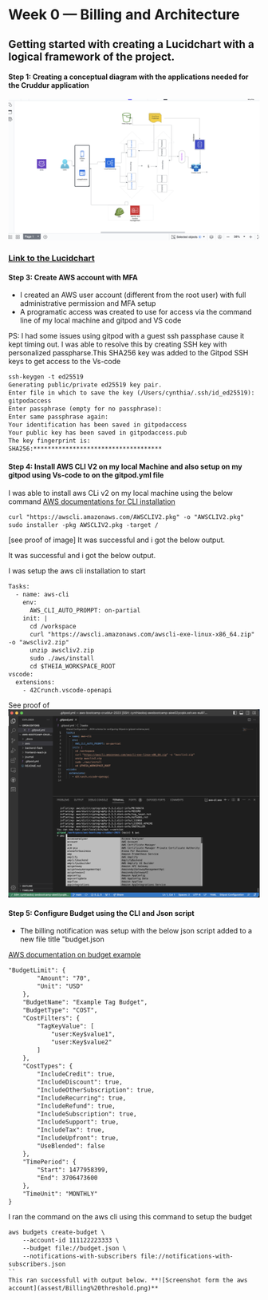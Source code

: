 # Week 0 — Billing and Architecture

## Getting started with creating a Lucidchart with a logical framework of the project.

#### Step 1: Creating a conceptual diagram with the applications needed for the Cruddur application

![Conceptual Diagram](assest/conceptual%20Diagram.png)
    
### [Link to the Lucidchart](https://lucid.app/lucidchart/6b28c44d-7cc7-45b4-ae5f-ffb1d43c0dae/edit?viewport_loc=-344%2C-1666%2C3775%2C2020%2C0_0&invitationId=inv_fa33fb3a-54ca-42a3-9314-984cf29a5cc8)


#### Step 3: Create AWS account with MFA

- I created an  AWS user account (different from the root user) with full administrative permission and MFA setup
- A programatic access was created to use for access via the command line of my local machine and gitpod and VS code

PS: I had some issues using gitpod with a guest ssh passphase cause it kept timing out. I was able to resolve this by creating SSH key with personalized passpharse.This SHA256 key was added to the Gitpod SSH keys to get access to the Vs-code

```
ssh-keygen -t ed25519  
Generating public/private ed25519 key pair.
Enter file in which to save the key (/Users/cynthia/.ssh/id_ed25519): gitpodaccess
Enter passphrase (empty for no passphrase):
Enter same passphrase again:
Your identification has been saved in gitpodaccess
Your public key has been saved in gitpodaccess.pub
The key fingerprint is:
SHA256:************************************
```



#### Step 4: Install  AWS CLI V2 on my local Machine and also setup on my gitpod using Vs-code to on the gitpod.yml file

I was able to install aws CLi v2 on my local machine using the below command [AWS documentations for CLI installation](https://docs.aws.amazon.com/cli/latest/userguide/getting-started-install.html)
```
curl "https://awscli.amazonaws.com/AWSCLIV2.pkg" -o "AWSCLIV2.pkg"
sudo installer -pkg AWSCLIV2.pkg -target /
```
[see proof of image]
It was successful and i got the below output.


It was successful and i got the below output.

I was setup the aws cli installation to start 
```
Tasks:
  - name: aws-cli
    env:
      AWS_CLI_AUTO_PROMPT: on-partial
    init: |
      cd /workspace
      curl "https://awscli.amazonaws.com/awscli-exe-linux-x86_64.zip" -o "awscliv2.zip"
      unzip awscliv2.zip
      sudo ./aws/install
      cd $THEIA_WORKSPACE_ROOT
vscode:
  extensions:
    - 42Crunch.vscode-openapi
```
See proof of 
![proof of installation](assest/gitpod.yml%20aws%20installation.png)

#### Step 5: Configure Budget using the CLI and Json script

- The billing notification was setup with the below json script added to a new file title 
"budget.json


[AWS documentation on budget example](https://docs.aws.amazon.com/cli/latest/reference/budgets/create-budget.html#examples)
```
"BudgetLimit": {
        "Amount": "70",
        "Unit": "USD"
    },
    "BudgetName": "Example Tag Budget",
    "BudgetType": "COST",
    "CostFilters": {
        "TagKeyValue": [
            "user:Key$value1",
            "user:Key$value2"
        ]
    },
    "CostTypes": {
        "IncludeCredit": true,
        "IncludeDiscount": true,
        "IncludeOtherSubscription": true,
        "IncludeRecurring": true,
        "IncludeRefund": true,
        "IncludeSubscription": true,
        "IncludeSupport": true,
        "IncludeTax": true,
        "IncludeUpfront": true,
        "UseBlended": false
    },
    "TimePeriod": {
        "Start": 1477958399,
        "End": 3706473600
    },
    "TimeUnit": "MONTHLY"
}
```

I ran the command on the aws cli using this command to setup the budget

```
aws budgets create-budget \
    --account-id 111122223333 \
    --budget file://budget.json \
    --notifications-with-subscribers file://notifications-with-subscribers.json
``
This ran successfull with output below. **![Screenshot form the aws account](assest/Billing%20threshold.png)**
